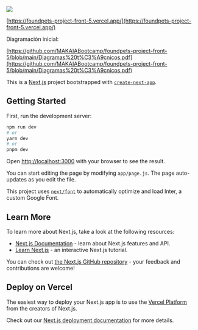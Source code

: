![](https://33333.cdn.cke-cs.com/kSW7V9NHUXugvhoQeFaf/images/ad5ee931298f8a237814a740e5c85d1ab4bbf7d030ab5180.png)

 [https://foundpets-project-front-5.vercel.app/](https://foundpets-project-front-5.vercel.app/)
 
Diagramación inicial:

[https://github.com/MAKAIABootcamp/foundpets-project-front-5/blob/main/Diagramas%20t%C3%A9cnicos.pdf](https://github.com/MAKAIABootcamp/foundpets-project-front-5/blob/main/Diagramas%20t%C3%A9cnicos.pdf)

This is a [Next.js](https://nextjs.org/) project bootstrapped with [`create-next-app`](https://github.com/vercel/next.js/tree/canary/packages/create-next-app).

## Getting Started

First, run the development server:

```bash
npm run dev
# or
yarn dev
# or
pnpm dev
```

Open [http://localhost:3000](http://localhost:3000) with your browser to see the result.

You can start editing the page by modifying `app/page.js`. The page auto-updates as you edit the file.

This project uses [`next/font`](https://nextjs.org/docs/basic-features/font-optimization) to automatically optimize and load Inter, a custom Google Font.

## Learn More

To learn more about Next.js, take a look at the following resources:

- [Next.js Documentation](https://nextjs.org/docs) - learn about Next.js features and API.
- [Learn Next.js](https://nextjs.org/learn) - an interactive Next.js tutorial.

You can check out [the Next.js GitHub repository](https://github.com/vercel/next.js/) - your feedback and contributions are welcome!

## Deploy on Vercel

The easiest way to deploy your Next.js app is to use the [Vercel Platform](https://vercel.com/new?utm_medium=default-template&filter=next.js&utm_source=create-next-app&utm_campaign=create-next-app-readme) from the creators of Next.js.

Check out our [Next.js deployment documentation](https://nextjs.org/docs/deployment) for more details.
